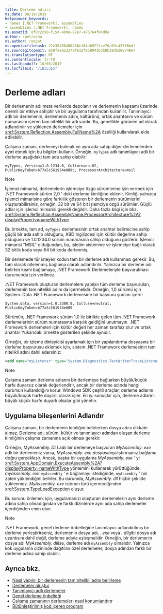 ```yaml
---
title: Derleme adları
ms.date: 08/19/2019
helpviewer_keywords:
- names [.NET Framework], assemblies
- assemblies [.NET Framework], names
ms.assetid: 8f8c2c90-f15d-400e-87e7-a757e4f04d0e
author: rpetrusha
ms.author: ronpet
ms.openlocfilehash: 22e35450460436e164db922fce76a53c437f6bdf
ms.sourcegitcommit: 8a0fe8a2227af612f8b8941bdb8b19d6268748e7
ms.translationtype: MT
ms.contentlocale: tr-TR
ms.lasthandoff: 10/03/2019
ms.locfileid: "71835315"
---
```

# <a name="assembly-names"></a>Derleme adları
Bir derlemenin adı meta verilerde depolanır ve derlemenin kapsamı üzerinde önemli bir etkiye sahiptir ve bir uygulama tarafından kullanılır. Tanımlayıcı adlı bir derlemenin, derlemenin adını, kültürünü, ortak anahtarını ve sürüm numarasını içeren tam nitelikli bir adı vardır. Bu, genellikle görünen ad olarak adlandırılır ve yüklenen derlemeler için <xref:System.Reflection.Assembly.FullName%2A> özelliği kullanılarak elde edilebilir.  
  
 Çalışma zamanı, derlemeyi bulmak ve aynı ada sahip diğer derlemelerden ayırt etmek için bu bilgileri kullanır. Örneğin, `myTypes` adlı tanımlayıcı adlı bir derleme aşağıdaki tam ada sahip olabilir:  
  
```  
myTypes, Version=1.0.1234.0, Culture=en-US, PublicKeyToken=b77a5c561934e089c, ProcessorArchitecture=msil  
```  
  
> [!NOTE]
> İşlemci mimarisi, derlemelerin işlemciye özgü sürümlerine izin vermek için .NET Framework sürüm 2,0 ' deki derleme kimliğine eklenir. Kimliği yalnızca işlemci mimarisine göre farklılık gösteren bir derlemenin sürümlerini oluşturabilirsiniz, örneğin, 32 bit ve 64 bit işlemciye özgü sürümler. Güçlü adlar için işlemci mimarisi gerekli değildir. Daha fazla bilgi için bkz. <xref:System.Reflection.AssemblyName.ProcessorArchitecture%2A?displayProperty=nameWithType>.  
  
 Bu örnekte, tam ad, `myTypes` derlemesinin ortak anahtar belirtecine sahip güçlü bir ada sahip olduğunu, ABD Ingilizcesi için kültür değerine sahip olduğunu ve 1.0.1234.0 sürüm numarasına sahip olduğunu gösterir. İşlemci mimarisi "MSIL" olduğundan, bu, işletim sistemine ve işlemciye bağlı olarak 32 bitlik koda veya 64 bit koda derlenmiş.  
  
 Bir derlemede tür isteyen kodun tam bir derleme adı kullanması gerekir. Bu, tam olarak nitelenmiş bağlama olarak adlandırılır. Yalnızca bir derleme adı belirten kısmi bağlamaya, .NET Framework Derlemeleriyle başvurulması durumunda izin verilmez.  
  
 .NET Framework oluşturan derlemelere yapılan tüm derleme başvuruları, derlemenin tam nitelikli adını da içermelidir. Örneğin, 1,0 sürümü için System. Data .NET Framework derlemesine bir başvuru şunları içerir:  
  
```  
System.data, version=1.0.3300.0, Culture=neutral, PublicKeyToken=b77a5c561934e089  
```  
  
 Sürümün, .NET Framework sürüm 1,0 ile birlikte gelen tüm .NET Framework derlemelerinin sürüm numarasına karşılık geldiğini unutmayın. .NET Framework derlemeleri için kültür değeri her zaman tarafsız olur ve ortak anahtar Yukarıdaki örnekte gösterilen şekilde aynıdır.  
  
 Örneğin, bir izleme dinleyicisi ayarlamak için bir yapılandırma dosyasına bir derleme başvurusu eklemek için, sistem .NET Framework derlemesinin tam nitelikli adını dahil edersiniz:  
  
```xml  
<add name="myListener" type="System.Diagnostics.TextWriterTraceListener, System, Version=1.0.3300.0, Culture=neutral, PublicKeyToken=b77a5c561934e089" initializeData="c:\myListener.log" />  
```  
  
> [!NOTE]
> Çalışma zamanı derleme adlarını bir derlemeye bağlarken büyük/küçük harfe duyarsız olarak değerlendirir, ancak bir derleme adında hangi durumun kullanıldığını korur. Windows SDK çeşitli araçlar, derleme adlarını büyük/küçük harfe duyarlı olarak işler. En iyi sonuçlar için, derleme adlarını büyük küçük harfe duyarlı olsalar gibi yönetin.  
  
## <a name="name-application-components"></a>Uygulama bileşenlerini Adlandır  
 Çalışma zamanı, bir derlemenin kimliğini belirlerken dosya adını dikkate almaz. Derleme adı, sürüm, kültür ve tanımlayıcı adından oluşan derleme kimliğinin çalışma zamanına açık olması gerekir.  
  
 Örneğin, MyAssembly. *DLL*adlı bir derlemeye başvuran *MyAssembly. exe* adlı bir derlemeniz varsa, *MyAssembly. exe dosyasını*çalıştırırsanız bağlama doğru gerçekleşir. Ancak, başka bir uygulama *MyAssembly. exe* ' yi <xref:System.AppDomain.ExecuteAssembly%2A?displayProperty=nameWithType> yöntemini kullanarak yürüttüğünde, *myassembly. exe* `myAssembly` ' e bağlamayı istediğinde, `myAssembly` ' nin zaten yüklendiğini belirler. Bu durumda, *MyAssembly. dll* hiçbir şekilde yüklenmez. *MyAssembly. exe* istenen türü içermediğinden <xref:System.TypeLoadException> oluşur.  
  
 Bu sorunu önlemek için, uygulamanızı oluşturan derlemelerin aynı derleme adına sahip olmadığından ve farklı dizinlerde aynı ada sahip derlemeler içerdiğinden emin olun.  
  
> [!NOTE]
> .NET Framework, genel derleme önbelleğine tanımlayıcı adlandırılmış bir derleme yerleştirirseniz, derlemenin dosya adı, *. exe* veya *. dll*gibi dosya adı uzantısını dahil değil, derleme adıyla eşleşmelidir. Örneğin, bir derlemenin dosya adı *MyAssembly. dll*ise, derleme adı `myAssembly` olmalıdır. Yalnızca kök uygulama dizininde dağıtılan özel derlemeler, dosya adından farklı bir derleme adına sahip olabilir.  
  
## <a name="see-also"></a>Ayrıca bkz.

- [Nasıl yapılır: bir derlemenin tam nitelikli adını belirleme](find-fully-qualified-name.md)
- [Derlemeler oluştur](create.md)
- [Tanımlayıcı adlı derlemeler](strong-named.md)
- [Genel derleme önbelleği](../../framework/app-domains/gac.md)
- [Çalışma zamanının derlemeleri nasıl konumlandırır](../../framework/deployment/how-the-runtime-locates-assemblies.md)
- [Bütünleştirilmiş kod içeren program](program.md)
